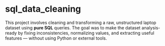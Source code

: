 # sql_data_cleaning
This project involves cleaning and transforming a raw, unstructured laptop dataset using **pure SQL** queries. The goal was to make the dataset analysis-ready by fixing inconsistencies, normalizing values, and extracting useful features — without using Python or external tools.
